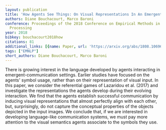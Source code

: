 ```yaml
---
layout: publication
title: 'How Agents See Things: On Visual Representations In An Emergent Language Game'
authors: Diane Bouchacourt, Marco Baroni
conference: Proceedings of the 2018 Conference on Empirical Methods in Natural Language
  Processing
year: 2018
bibkey: bouchacourt2018how
citations: 81
additional_links: [{name: Paper, url: 'https://arxiv.org/abs/1808.10696'}]
tags: ["EMNLP"]
short_authors: Diane Bouchacourt, Marco Baroni
---
```

There is growing interest in the language developed by agents interacting in
emergent-communication settings. Earlier studies have focused on the agents'
symbol usage, rather than on their representation of visual input. In this
paper, we consider the referential games of Lazaridou et al. (2017) and
investigate the representations the agents develop during their evolving
interaction. We find that the agents establish successful communication by
inducing visual representations that almost perfectly align with each other,
but, surprisingly, do not capture the conceptual properties of the objects
depicted in the input images. We conclude that, if we are interested in
developing language-like communication systems, we must pay more attention to
the visual semantics agents associate to the symbols they use.